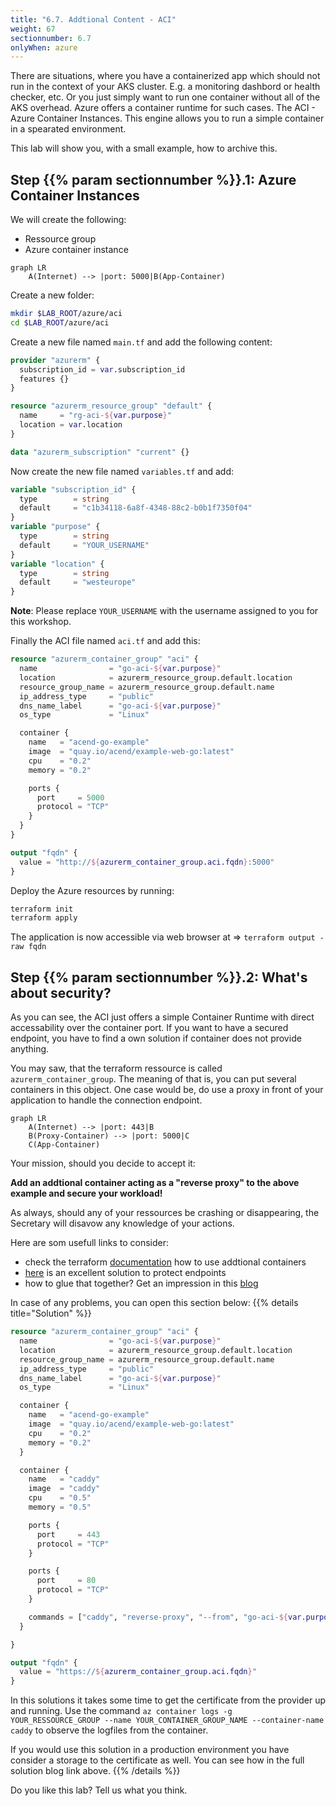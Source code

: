 ```yaml
---
title: "6.7. Addtional Content - ACI"
weight: 67
sectionnumber: 6.7
onlyWhen: azure
---
```



There are situations, where you have a containerized app which should not run in the context of your AKS cluster.
E.g. a monitoring dashbord or health checker, etc.
Or you just simply want to run one container without all of the AKS overhead.
Azure offers a container runtime for such cases. The ACI - Azure Container Instances.
This engine allows you to run a simple container in a spearated environment.


This lab will show you, with a small example, how to archive this.


## Step {{% param sectionnumber %}}.1: Azure Container Instances

We will create the following:

* Ressource group
* Azure container instance

```mermaid
graph LR
    A(Internet) --> |port: 5000|B(App-Container)
```

Create a new folder:

```bash
mkdir $LAB_ROOT/azure/aci
cd $LAB_ROOT/azure/aci
```

Create a new file named `main.tf` and add the following content:
```terraform
provider "azurerm" {
  subscription_id = var.subscription_id
  features {}
}

resource "azurerm_resource_group" "default" {
  name     = "rg-aci-${var.purpose}"
  location = var.location
}

data "azurerm_subscription" "current" {}
```

Now create the new file named `variables.tf` and add:
```terraform
variable "subscription_id" {
  type        = string
  default     = "c1b34118-6a8f-4348-88c2-b0b1f7350f04"
}
variable "purpose" {
  type        = string
  default     = "YOUR_USERNAME"
}
variable "location" {
  type        = string
  default     = "westeurope"
}
```

**Note**: Please replace `YOUR_USERNAME` with the username assigned to you for this workshop.

Finally the ACI file named `aci.tf` and add this:
```terraform
resource "azurerm_container_group" "aci" {
  name                = "go-aci-${var.purpose}"
  location            = azurerm_resource_group.default.location
  resource_group_name = azurerm_resource_group.default.name
  ip_address_type     = "public"
  dns_name_label      = "go-aci-${var.purpose}"
  os_type             = "Linux"

  container {
    name   = "acend-go-example"
    image  = "quay.io/acend/example-web-go:latest"
    cpu    = "0.2"
    memory = "0.2"

    ports {
      port     = 5000
      protocol = "TCP"
    }
  }
}

output "fqdn" {
  value = "http://${azurerm_container_group.aci.fqdn}:5000"
}
```

Deploy the Azure resources by running:

```bash
terraform init
terraform apply
```

The application is now accessible via web browser at => `terraform output -raw fqdn`


## Step {{% param sectionnumber %}}.2: What's about security?

As you can see, the ACI just offers a simple Container Runtime with direct accessability over the container port.
If you want to have a secured endpoint, you have to find a own solution if container does not provide anything.


You may saw, that the terraform ressource is called `azurerm_container_group`.
The meaning of that is, you can put several containers in this object.
One case would be, do use a proxy in front of your application to handle the connection endpoint.

```mermaid
graph LR
    A(Internet) --> |port: 443|B
    B(Proxy-Container) --> |port: 5000|C
    C(App-Container)
```

Your mission, should you decide to accept it: 

**Add an addtional container acting as a "reverse proxy" to the above example and secure your workload!**

As always, should any of your ressources be crashing or disappearing, the Secretary will disavow any knowledge of your actions.


Here are som usefull links to consider:

* check the terraform [documentation](https://registry.terraform.io/providers/hashicorp/azurerm/latest/docs/resources/container_group) how to use addtional containers
* [here](https://caddyserver.com/docs/) is an excellent solution to protect endpoints
* how to glue that together? Get an impression in this [blog](https://itnext.io/automatic-https-with-azure-container-instances-aci-4c4c8b03e8c9)


In case of any problems, you can open this section below:
{{% details title="Solution" %}}
```terraform
resource "azurerm_container_group" "aci" {
  name                = "go-aci-${var.purpose}"
  location            = azurerm_resource_group.default.location
  resource_group_name = azurerm_resource_group.default.name
  ip_address_type     = "public"
  dns_name_label      = "go-aci-${var.purpose}"
  os_type             = "Linux"

  container {
    name   = "acend-go-example"
    image  = "quay.io/acend/example-web-go:latest"
    cpu    = "0.2"
    memory = "0.2"
  }

  container {
    name   = "caddy"
    image  = "caddy"
    cpu    = "0.5"
    memory = "0.5"

    ports {
      port     = 443
      protocol = "TCP"
    }

    ports {
      port     = 80
      protocol = "TCP"
    }

    commands = ["caddy", "reverse-proxy", "--from", "go-aci-${var.purpose}.westeurope.azurecontainer.io", "--to", "localhost:5000"]
  }

}

output "fqdn" {
  value = "https://${azurerm_container_group.aci.fqdn}"
}
```

In this solutions it takes some time to get the certificate from the provider up and running.
Use the command `az container logs -g YOUR_RESSOURCE_GROUP --name YOUR_CONTAINER_GROUP_NAME --container-name caddy` to observe the logfiles from the container.

If you would use this solution in a production environment you have consider a storage to the certificate as well. You can see how in the full solution blog link above.
{{% /details %}}

Do you like this lab? Tell us what you think.
